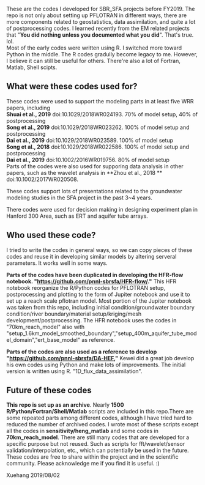 These are the codes I developed for SBR_SFA projects before FY2019. The repo is not only about setting up PFLOTRAN in different ways, there are more components related to geostatistics, data assimilation, and quite a lot of postprocessing codes. I learned recently from the EM related projects that "**You did nothing unless you documented what you did**". That's true. lol.  
Most of the early codes were written using R. I switched more toward Python in the middle. The R codes gradully become legacy to me. However, I believe it can still be useful for others. There're also a lot of Fortran, Matlab, Shell scipts. 


## What were these codes used for? 
These codes were used to support the modeling parts in at least five WRR papers, including    
**Shuai et al., 2019** doi:10.1029/2018WR024193. 70% of model setup, 40% of postprocessing  
**Song et al., 2019** doi:10.1029/2018WR023262. 100% of model setup and postprocessing  
**Dai et al., 2019** doi:10.1029/2018WR023589. 100% of model setup  
**Song et al., 2018** doi:10.1029/2018WR022586. 100% of model setup and postprocessing  
**Dai et al., 2019** doi:10.1002/2016WR019756. 80% of model setup  
Parts of the codes were also used for supporing data analysis in other papers, such as the wavelet analysis in **Zhou et al., 2018 ** doi:10.1002/2017WR020508.   

These codes support lots of presentations related to the groundwater modeling studies in the SFA project in the past 3~4 years.

There codes were used for decision making in designing experiment plan in Hanford 300 Area, such as ERT and aquifer tube arrays. 

## Who used these code?
I tried to write the codes in general ways, so we can copy pieces of these codes and reuse it in developing similar models by altering serveral parameters. It works well in some ways.

**Parts of the codes have been duplicated in developing the HFR-flow notebook. "https://github.com/pnnl-sbrsfa/HFR-flow/."** This HFR notebook reorganize the R/Python codes for PFLOTRAN setup, postprocessing and plotting to the form of Jupiter notebook and use it to set up a reach scale pflotran model. Most portion of the Jupiter notebook was taken from this repo, including initial condition/groundwater boundary condition/river boundary/material setup/kriging/mesh development/postprocessing. The HFR notebook uses the codes in "70km_reach_model" also with "setup_1.6km_model_smoothed_boundary","setup_400m_aquifer_tube_model_domain","ert_base_model" as reference.

**Parts of the codes are also used as a reference to develop "https://github.com/pnnl-sbrsfa/DA-HEF,"** Kewei did a great job develop his own codes using Python and make lots of improvements. The initial version is written using R. "1D_flux_data_assimilation".

## Future of these codes
**This repo is set up as an archive**. Nearly **1500 R/Python/Fortran/Shell/Matlab** scripts are included in this repo.There are some repeated parts among different codes, although I have tried hard to reduced the number of archived codes. I wrote most of these scripts except all the codes in **sensitivity/heng_matlab** and some codes in **70km_reach_model**. There are still many codes that are developed for a specific purpose but not reused. Such as scripts for fft/wavelet/sensor validation/interpolation, etc., which can potentially be used in the future. These codes are free to share within the project and in the scientific community. Please acknowledge me if you find it is useful. :)

Xuehang
2019/08/02
